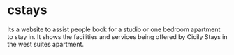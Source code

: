 # cstays
Its a website to assist people book for a studio or one bedroom apartment to stay in.
It shows the facilities and services being offered by Cicily Stays in the west suites apartment.
